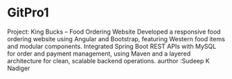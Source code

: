 # GitPro1
Project: King Bucks – Food Ordering Website Developed a responsive food ordering website using Angular and Bootstrap, featuring Western food items and modular components. Integrated Spring Boot REST APIs with MySQL for order and payment management, using Maven and a layered architecture for clean, scalable backend operations. 
aurthor :Sudeep K Nadiger
